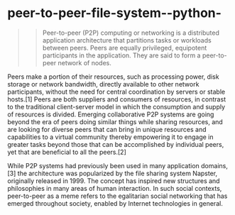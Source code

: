 # peer-to-peer-file-system--python-

>>Peer-to-peer (P2P) computing or networking is a distributed application architecture that partitions tasks or workloads between peers. Peers are equally privileged, equipotent participants in the application. They are said to form a peer-to-peer network of nodes.

Peers make a portion of their resources, such as processing power, disk storage or network bandwidth, directly available to other network participants, without the need for central coordination by servers or stable hosts.[1] Peers are both suppliers and consumers of resources, in contrast to the traditional client-server model in which the consumption and supply of resources is divided. Emerging collaborative P2P systems are going beyond the era of peers doing similar things while sharing resources, and are looking for diverse peers that can bring in unique resources and capabilities to a virtual community thereby empowering it to engage in greater tasks beyond those that can be accomplished by individual peers, yet that are beneficial to all the peers.[2]

While P2P systems had previously been used in many application domains,[3] the architecture was popularized by the file sharing system Napster, originally released in 1999. The concept has inspired new structures and philosophies in many areas of human interaction. In such social contexts, peer-to-peer as a meme refers to the egalitarian social networking that has emerged throughout society, enabled by Internet technologies in general.
